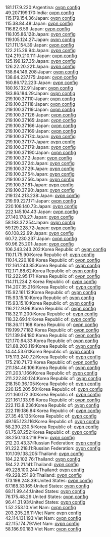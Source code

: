 181.117.9.220:Argentina: [ovpn config](vpn/181_117_9_220.ovpn)  
49.207.199.170:India: [ovpn config](vpn/49_207_199_170.ovpn)  
115.179.154.36:Japan: [ovpn config](vpn/115_179_154_36.ovpn)  
115.38.84.48:Japan: [ovpn config](vpn/115_38_84_48.ovpn)  
116.82.6.59:Japan: [ovpn config](vpn/116_82_6_59.ovpn)  
118.105.86.128:Japan: [ovpn config](vpn/118_105_86_128.ovpn)  
119.105.124.27:Japan: [ovpn config](vpn/119_105_124_27.ovpn)  
121.111.154.39:Japan: [ovpn config](vpn/121_111_154_39.ovpn)  
122.215.29.94:Japan: [ovpn config](vpn/122_215_29_94.ovpn)  
124.219.210.111:Japan: [ovpn config](vpn/124_219_210_111.ovpn)  
125.199.127.35:Japan: [ovpn config](vpn/125_199_127_35.ovpn)  
126.22.20.221:Japan: [ovpn config](vpn/126_22_20_221.ovpn)  
138.64.149.208:Japan: [ovpn config](vpn/138_64_149_208.ovpn)  
138.64.237.175:Japan: [ovpn config](vpn/138_64_237_175.ovpn)  
160.86.172.223:Japan: [ovpn config](vpn/160_86_172_223.ovpn)  
180.16.132.91:Japan: [ovpn config](vpn/180_16_132_91.ovpn)  
183.86.184.29:Japan: [ovpn config](vpn/183_86_184_29.ovpn)  
219.100.37.110:Japan: [ovpn config](vpn/219_100_37_110.ovpn)  
219.100.37.118:Japan: [ovpn config](vpn/219_100_37_118.ovpn)  
219.100.37.119:Japan: [ovpn config](vpn/219_100_37_119.ovpn)  
219.100.37.126:Japan: [ovpn config](vpn/219_100_37_126.ovpn)  
219.100.37.165:Japan: [ovpn config](vpn/219_100_37_165.ovpn)  
219.100.37.166:Japan: [ovpn config](vpn/219_100_37_166.ovpn)  
219.100.37.169:Japan: [ovpn config](vpn/219_100_37_169.ovpn)  
219.100.37.174:Japan: [ovpn config](vpn/219_100_37_174.ovpn)  
219.100.37.177:Japan: [ovpn config](vpn/219_100_37_177.ovpn)  
219.100.37.179:Japan: [ovpn config](vpn/219_100_37_179.ovpn)  
219.100.37.190:Japan: [ovpn config](vpn/219_100_37_190.ovpn)  
219.100.37.2:Japan: [ovpn config](vpn/219_100_37_2.ovpn)  
219.100.37.24:Japan: [ovpn config](vpn/219_100_37_24.ovpn)  
219.100.37.29:Japan: [ovpn config](vpn/219_100_37_29.ovpn)  
219.100.37.54:Japan: [ovpn config](vpn/219_100_37_54.ovpn)  
219.100.37.56:Japan: [ovpn config](vpn/219_100_37_56.ovpn)  
219.100.37.81:Japan: [ovpn config](vpn/219_100_37_81.ovpn)  
219.100.37.90:Japan: [ovpn config](vpn/219_100_37_90.ovpn)  
219.124.213.238:Japan: [ovpn config](vpn/219_124_213_238.ovpn)  
219.99.227.171:Japan: [ovpn config](vpn/219_99_227_171.ovpn)  
220.108.140.73:Japan: [ovpn config](vpn/220_108_140_73.ovpn)  
222.145.104.43:Japan: [ovpn config](vpn/222_145_104_43.ovpn)  
27.140.178.27:Japan: [ovpn config](vpn/27_140_178_27.ovpn)  
58.183.37.254:Japan: [ovpn config](vpn/58_183_37_254.ovpn)  
59.129.228.72:Japan: [ovpn config](vpn/59_129_228_72.ovpn)  
60.108.22.99:Japan: [ovpn config](vpn/60_108_22_99.ovpn)  
60.72.230.237:Japan: [ovpn config](vpn/60_72_230_237.ovpn)  
60.96.25.201:Japan: [ovpn config](vpn/60_96_25_201.ovpn)  
106.243.243.202:Korea Republic of: [ovpn config](vpn/106_243_243_202.ovpn)  
110.11.75.90:Korea Republic of: [ovpn config](vpn/110_11_75_90.ovpn)  
110.14.220.188:Korea Republic of: [ovpn config](vpn/110_14_220_188.ovpn)  
112.161.243.85:Korea Republic of: [ovpn config](vpn/112_161_243_85.ovpn)  
112.171.88.62:Korea Republic of: [ovpn config](vpn/112_171_88_62.ovpn)  
112.222.95.171:Korea Republic of: [ovpn config](vpn/112_222_95_171.ovpn)  
114.111.234.2:Korea Republic of: [ovpn config](vpn/114_111_234_2.ovpn)  
114.207.35.216:Korea Republic of: [ovpn config](vpn/114_207_35_216.ovpn)  
115.92.161.12:Korea Republic of: [ovpn config](vpn/115_92_161_12.ovpn)  
115.93.15.10:Korea Republic of: [ovpn config](vpn/115_93_15_10.ovpn)  
115.93.15.10:Korea Republic of: [ovpn config](vpn/115_93_15_10.ovpn)  
116.212.9.96:Korea Republic of: [ovpn config](vpn/116_212_9_96.ovpn)  
118.32.11.200:Korea Republic of: [ovpn config](vpn/118_32_11_200.ovpn)  
118.32.69.14:Korea Republic of: [ovpn config](vpn/118_32_69_14.ovpn)  
118.36.111.168:Korea Republic of: [ovpn config](vpn/118_36_111_168.ovpn)  
119.199.77.182:Korea Republic of: [ovpn config](vpn/119_199_77_182.ovpn)  
121.139.94.180:Korea Republic of: [ovpn config](vpn/121_139_94_180.ovpn)  
121.170.64.33:Korea Republic of: [ovpn config](vpn/121_170_64_33.ovpn)  
121.88.203.119:Korea Republic of: [ovpn config](vpn/121_88_203_119.ovpn)  
14.44.53.61:Korea Republic of: [ovpn config](vpn/14_44_53_61.ovpn)  
175.113.240.72:Korea Republic of: [ovpn config](vpn/175_113_240_72.ovpn)  
175.210.71.73:Korea Republic of: [ovpn config](vpn/175_210_71_73.ovpn)  
211.184.46.106:Korea Republic of: [ovpn config](vpn/211_184_46_106.ovpn)  
211.203.1.166:Korea Republic of: [ovpn config](vpn/211_203_1_166.ovpn)  
211.222.80.124:Korea Republic of: [ovpn config](vpn/211_222_80_124.ovpn)  
218.150.36.105:Korea Republic of: [ovpn config](vpn/218_150_36_105.ovpn)  
220.125.205.50:Korea Republic of: [ovpn config](vpn/220_125_205_50.ovpn)  
221.160.172.30:Korea Republic of: [ovpn config](vpn/221_160_172_30.ovpn)  
221.161.133.98:Korea Republic of: [ovpn config](vpn/221_161_133_98.ovpn)  
222.113.8.236:Korea Republic of: [ovpn config](vpn/222_113_8_236.ovpn)  
222.119.186.84:Korea Republic of: [ovpn config](vpn/222_119_186_84.ovpn)  
27.35.46.135:Korea Republic of: [ovpn config](vpn/27_35_46_135.ovpn)  
49.165.123.116:Korea Republic of: [ovpn config](vpn/49_165_123_116.ovpn)  
58.230.230.5:Korea Republic of: [ovpn config](vpn/58_230_230_5.ovpn)  
61.75.87.252:Korea Republic of: [ovpn config](vpn/61_75_87_252.ovpn)  
38.250.133.219:Peru: [ovpn config](vpn/38_250_133_219.ovpn)  
212.20.43.37:Russian Federation: [ovpn config](vpn/212_20_43_37.ovpn)  
91.222.218.11:Russian Federation: [ovpn config](vpn/91_222_218_11.ovpn)  
101.109.138.205:Thailand: [ovpn config](vpn/101_109_138_205.ovpn)  
184.22.102.76:Thailand: [ovpn config](vpn/184_22_102_76.ovpn)  
184.22.21.141:Thailand: [ovpn config](vpn/184_22_21_141.ovpn)  
49.228.100.244:Thailand: [ovpn config](vpn/49_228_100_244.ovpn)  
49.228.251.90:Thailand: [ovpn config](vpn/49_228_251_90.ovpn)  
173.198.248.39:United States: [ovpn config](vpn/173_198_248_39.ovpn)  
67.168.33.165:United States: [ovpn config](vpn/67_168_33_165.ovpn)  
68.11.99.44:United States: [ovpn config](vpn/68_11_99_44.ovpn)  
76.175.48.29:United States: [ovpn config](vpn/76_175_48_29.ovpn)  
96.41.31.93:United States: [ovpn config](vpn/96_41_31_93.ovpn)  
1.52.253.10:Viet Nam: [ovpn config](vpn/1_52_253_10.ovpn)  
203.205.26.11:Viet Nam: [ovpn config](vpn/203_205_26_11.ovpn)  
42.114.131.193:Viet Nam: [ovpn config](vpn/42_114_131_193.ovpn)  
42.115.174.79:Viet Nam: [ovpn config](vpn/42_115_174_79.ovpn)  
58.186.90.183:Viet Nam: [ovpn config](vpn/58_186_90_183.ovpn)  
